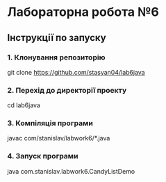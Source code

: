 # Лабораторна робота №6

## Інструкції по запуску

### 1. Клонування репозиторію
git clone https://github.com/stasyan04/lab6java

### 2. Перехід до директорії проекту
cd lab6java

### 3. Компіляція програми
javac com/stanislav/labwork6/*.java

### 4. Запуск програми
java com.stanislav.labwork6.CandyListDemo
